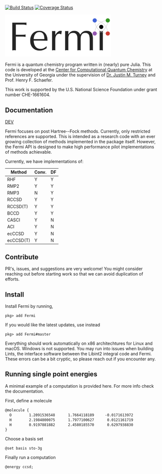 [![Build Status](https://travis-ci.com/FermiQC/Fermi.jl.svg?branch=master)](https://travis-ci.com/FermiQC/Fermi.jl)
[![Coverage Status](https://coveralls.io/repos/github/FermiQC/Fermi.jl/badge.svg?branch=master)](https://coveralls.io/github/FermiQC/Fermi.jl?branch=master)

<img src="images/fermi_logo.png" alt="Fermi Logo" width="350"/>

Fermi is a quantum chemistry program written in (nearly) pure Julia. This code is developed at
the [Center for Computational Quantum Chemistry](https://github.com/CCQC) at the University of Georgia under the supervision 
of [Dr. Justin M. Turney](https://github.com/jturney) and Prof. Henry F. Schaefer.

This work is supported by the U.S. National Science Foundation under grant number CHE-1661604.

## Documentation

[DEV](https://FermiQC.github.io/Fermi.jl/dev)

Fermi focuses on post Hartree--Fock methods. Currently, only restricted references are supported.
This is intended as a research code with an ever growing collection of methods implemented in
the package itself. However, the Fermi API is designed to make high performance pilot implementations
of methods achievable. 

Currently, we have implementations of:

| Method    | Conv. | DF |
|-----------|-------|----|
| RHF       |  Y    |  Y |
| RMP2      |  Y    |  Y |
| RMP3      |  N    |  Y |
| RCCSD     |  Y    |  Y |
| RCCSD(T)  |  Y    |  Y |
| BCCD      |  Y    |  Y |
| CASCI     |  Y    |  N |
| ACI       |  Y    |  N |
| ecCCSD    |  Y    |  N |
| ecCCSD(T) |  Y    |  N |



## Contribute
PR's, issues, and suggestions are very welcome! You might consider reaching out before starting
work so that we can avoid duplication of efforts.

## Install
Install Fermi by running,
```
pkg> add Fermi
```
If you would like the latest updates, use instead
```
pkg> add Fermi#master
```
Everything should work automatically on x86 architechtures for Linux and macOS. Windows is not
supported. You may run into issues when building Lints, the interface software between the
Libint2 integral code and Fermi. These errors can be a bit cryptic, so please reach out 
if you encounter any.

## Running single point energies
A minimal example of a computation is provided here. For more info check the documentation.

First, define a molecule
```
@molecule {
  O        1.2091536548      1.7664118189     -0.0171613972
  H        2.1984800075      1.7977100627      0.0121161719
  H        0.9197881882      2.4580185570      0.6297938830
}
```
Choose a basis set
```
@set basis sto-3g
```
Finally run a computation
```
@energy ccsd;
```

